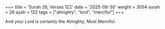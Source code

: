 +++
title = 'Surah 26, Verses 122'
date = '2025-08-30'
weight = 3054
surah = 26
ayah = 122
tags = ["almighty", "lord", "merciful"]
+++

And your Lord is certainly the Almighty, Most Merciful.
